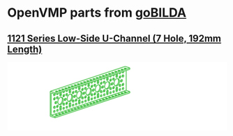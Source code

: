# OpenVMP parts from [goBILDA](https://www.gobilda.com/)
## [1121 Series Low-Side U-Channel (7 Hole, 192mm Length)](https://www.gobilda.com/1121-series-low-side-u-channel-7-hole-192mm-length/)

[<img alt='1121 Series Low-Side U-Channel (7 Hole, 192mm Length)' src='https://github.com/openvmp/openvmp-models/blob/main/generated_files/parts/gobilda/structure-u-channel-low-7.png'/>](https://github.com/openvmp/openvmp-models/blob/main/generated_files/parts/gobilda/structure-u-channel-low-7.stl)


